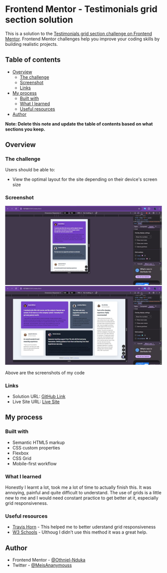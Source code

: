 # Frontend Mentor - Testimonials grid section solution

This is a solution to the [Testimonials grid section challenge on Frontend Mentor](https://www.frontendmentor.io/challenges/testimonials-grid-section-Nnw6J7Un7). Frontend Mentor challenges help you improve your coding skills by building realistic projects. 

## Table of contents

- [Overview](#overview)
  - [The challenge](#the-challenge)
  - [Screenshot](#screenshot)
  - [Links](#links)
- [My process](#my-process)
  - [Built with](#built-with)
  - [What I learned](#what-i-learned)
  - [Useful resources](#useful-resources)
- [Author](#author)

**Note: Delete this note and update the table of contents based on what sections you keep.**

## Overview

### The challenge

Users should be able to:

- View the optimal layout for the site depending on their device's screen size

### Screenshot

![](./Screenshots/Mobile_shot.jpg)
![](./Screenshots/PC_shot.jpg)

Above are the screenshots of my code

### Links

- Solution URL: [GitHub Link](https://github.com/Othniel-Nduka/gridSectionTestimonials)
- Live Site URL: [Live Site](https://grid-section-testimonials.vercel.app/)

## My process

### Built with

- Semantic HTML5 markup
- CSS custom properties
- Flexbox
- CSS Grid
- Mobile-first workflow


### What I learned

Honestly I learnt a lot, took me a lot of time to actually finish this. It was annoying, painful and quite difficult to understand. The use of grids is a little new to me and I would need constant practice to get better at it, especially grid responsiveness.


### Useful resources

- [Travis Horn](https://travishorn.com/responsive-grid-in-2-minutes-with-css-grid-layout-4842a41420fe) - This helped me to better uderstand grid responsiveness
- [W3 Schools](https://www.w3schools.com/Css/css_rwd_grid.asp) - Ulthoug I didn't use this method it was a great help.


## Author


- Frontend Mentor - [@Othniel-Nduka](https://www.frontendmentor.io/profile/yourusername)
- Twitter - [@MeisAnanymouss](https://x.com/MeisAnanymouss)


